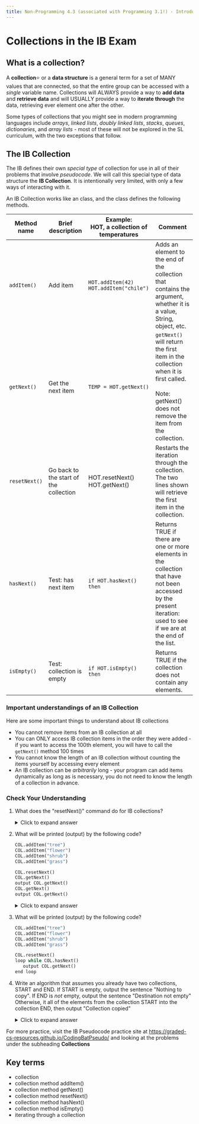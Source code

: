 ```yaml
---
title: Non-Programming 4.3 (associated with Programming 3.1!) - Introducing IB Collections
---
```

# Collections in the IB Exam

## What is a collection?

A **collection**:star: or a **data structure** is a general term for a set of MANY values that are connected, so that the entire group can be accessed with a *single* variable name. Collections will ALWAYS provide a way to **add data** and **retrieve data** and will USUALLY provide a way to **iterate through** the data, retrieving ever element one after the other.

Some types of collections that you might see in modern programming languages include *arrays*, *linked lists*, *doubly linked lists*, *stacks*, *queues*, *dictionaries*, and *array lists* - most of these will not be explored in the SL curriculum, with the two exceptions that follow.

## The IB Collection

The IB defines their own *special type* of collection for use in all of their problems that involve *pseudocode*. We will call this special type of data structure the **IB Collection**. It is intentionally very limited, with only a few ways of interacting with it.

An IB Collection works like an class, and the class defines the following methods.

| Method  name  | Brief description                      | Example: <br>HOT, a collection of temperatures | Comment                                                                                                                                                              |
| ------------- | -------------------------------------- | ---------------------------------------------- | -------------------------------------------------------------------------------------------------------------------------------------------------------------------- |
| `addItem()`   | Add item                               | `HOT.addItem(42)`<br>`HOT.addItem("chile")`    | Adds an element to the end of the collection that contains the argument, whether it is a value, String, object, etc.                                                 |
| `getNext()`   | Get the next item                      | `TEMP = HOT.getNext()`                         | `getNext()` will return the first item in the collection when it is first called.<br><br>Note: getNext() does not remove the item from the collection.               |
| `resetNext()` | Go back to the start of the collection | HOT.resetNext()<br>HOT.getNext()               | Restarts the iteration through the collection.  The two lines shown will retrieve the first item in the collection.                                                  |
| `hasNext()`   | Test: has next item                    | `if HOT.hasNext() then`                        | Returns TRUE if there are one or more elements in the collection that have not been accessed by the present iteration: used to see if we are at the end of the list. |
| `isEmpty()`   | Test: collection is empty              | `if HOT.isEmpty() then`                        | Returns TRUE if the collection does not contain any elements.                                                                                                        |

### Important understandings of an IB Collection

Here are some important things to understand about IB collections

* You cannot remove items from an IB collection at all
* You can ONLY access IB collection items in the order they were added - if you want to access the 100th element, you will have to call the `getNext()` method 100 times
* You cannot know the length of an IB collection without counting the items yourself by accessing every element
* An IB collection can be *arbitrarily* long - your program can add items dynamically as long as is necessary, you do not need to know the length of a collection in advance.

### Check Your Understanding 

1. What does the "resetNext()" command do for IB collections?
   
   <details markdown="1"><summary>Click to expand answer</summary>
   It makes it so the next time you call `getNext()` you will get the FIRST element.
   </details> 

2. What will be printed (output) by the following code?

   ```python
   COL.addItem("tree")
   COL.addItem("flower")
   COL.addItem("shrub")
   COL.addItem("grass")

   COL.resetNext()
   COL.getNext()
   output COL.getNext()
   COL.getNext()
   output COL.getNext()
   ```
   <details markdown="1"><summary>Click to expand answer</summary>
   ```
   flower
   shrub
   ```
   </details>

3. What will be printed (output) by the following code?
   ```python
   COL.addItem("tree")
   COL.addItem("flower")
   COL.addItem("shrub")
   COL.addItem("grass")

   COL.resetNext()
   loop while COL.hasNext()
      output COL.getNext()
   end loop
   ```
  
4. Write an algorithm that assumes you already have two collections, START and END. If START is empty, output the sentence "Nothing to copy". If END is *not* empty, output the sentence "Destination not empty" Otherwise, it all of the elements from the collection START into the collection END, then output "Collection copied"

   <details markdown="1"><summary>Click to expand answer</summary>
   ```python
   if START.isEmpty() then
      output "Nothing to copy"
   else if NOT END.isEmpty() then
      output "Destination not empty"
   else
      START.resetNext()
      loop while START.hasNext()
         END.addItem(START.getNext())
      end loop
      output "Collection copied"
   end if
   ```
   </details>

For more practice, visit the IB Pseudocode practice site at https://graded-cs-resources.github.io/CodingBatPseudo/ and looking at the problems under the subheading **Collections**

## Key terms

* collection
* collection method addItem()
* collection method getNext()
* collection method resetNext()
* collection method hasNext()
* collection method isEmpty()
* iterating through a collection